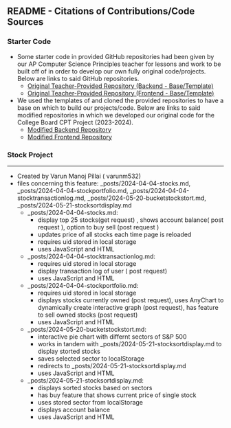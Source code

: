 ## README - Citations of Contributions/Code Sources

### Starter Code

- Some starter code in provided GitHub repositories had been given by our AP Computer Science Principles teacher for lessons and work to be built off of in order to develop our own fully original code/projects. Below are links to said GitHub repositories.
  - [Original Teacher-Provided Repository (Backend - Base/Template)](https://github.com/nighthawkcoders/flask_portfolio)
  - [Original Teacher-Provided Repository (Frontend - Base/Template)](https://github.com/nighthawkcoders/teacher_portfolio)
- We used the templates of and cloned the provided repositories to have a base on which to build our projects/code. Below are links to said modified repositories in which we developed our original code for the College Board CPT Project (2023-2024).
  - [Modified Backend Repository](https://github.com/tuckergol/backgang)
  - [Modified Frontend Repository](https://github.com/tuckergol/frontgang)
### Stock Project
---
- Created  by Varun Manoj Pillai ( varunm532)
- files concerning this feature: _posts/2024-04-04-stocks.md, _posts/2024-04-04-stockportfolio.md, _posts/2024-04-04-stocktransactionlog.md, _posts/2024-05-20-bucketstockstort.md, _posts/2024-05-21-stocksortdisplay.md
    - _posts/2024-04-04-stocks.md:
        - display top 25 stocks(get request) , shows account balance( post request ), option to buy sell (post request )
        - updates price of all stocks each time page is reloaded
        - requires uid stored in local storage
        - uses JavaScript and HTML
    -  _posts/2024-04-04-stocktransactionlog.md:
        - requires uid stored in local storage 
        - display transaction log of user  ( post request)
        - uses JavaScript and HTML
    -  _posts/2024-04-04-stockportfolio.md:
        - requires uid stored in local storage
        - displays stocks currently owned (post request), uses AnyChart to dynamically create interactive graph (post request), has feature to sell owned stocks (post request)
        - uses JavaScript and HTML
    -  _posts/2024-05-20-bucketstockstort.md:
        - interactive pie chart with differnt sectors of S&P 500
        - works in tandem with _posts/2024-05-21-stocksortdisplay.md to display storted stocks
        - saves selected sector to localStorage
        - redirects to _posts/2024-05-21-stocksortdisplay.md
        - uses JavaScript and HTML
    - _posts/2024-05-21-stocksortdisplay.md:
        - displays sorted stocks based on sectors
        - has buy feature that shows current price of single stock
        - uses stored sector from localStorage
        - displays account balance
        - uses JavaScript and HTML
